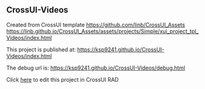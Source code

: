 ## CrossUI-Videos
Created from CrossUI template https://github.com/linb/CrossUI_Assets
                                                     https://linb.github.io/CrossUI_Assets/assets/projects/Simple/xui_project_tpl_Videos/index.html

This project is published at: https://ksp9241.github.io/CrossUI-Videos/index.html

The debug url is: https://ksp9241.github.io/CrossUI-Videos/debug.html

Click [here](https://crossui.com/RADGithub/#!from=github&owner=ksp9241&repo=CrossUI-Videos) to edit this project in CrossUI RAD

